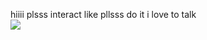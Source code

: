 hiiii
plsss interact like pllsss do it i love to talk</br>
<img src="https://i.ibb.co/mrYJfB8g/Cn-P-09052025-124901.png">


